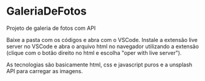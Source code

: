 # GaleriaDeFotos
Projeto de galeria de fotos com API

Baixe a pasta com os códigos e abra com o VSCode.
Instale a extensão live server no VSCode e abra o arquivo html no navegador utilizando a extensão (clique com o botão direito no html e escolha "oper with live server").

As tecnologias são basicamente html, css e javascript puros e a unsplash API para carregar as imagens.
